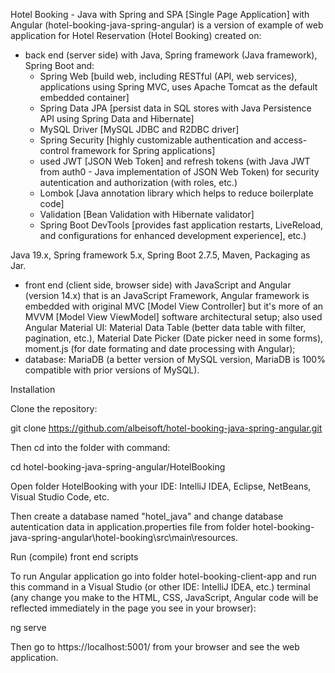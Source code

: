 Hotel Booking - Java with Spring and SPA [Single Page Application] with Angular (hotel-booking-java-spring-angular) is a version of example of web application for Hotel Reservation (Hotel Booking) created on:
- back end (server side) with Java, Spring framework (Java framework), Spring Boot and:
	* Spring Web [build web, including RESTful (API, web services), applications using Spring MVC, uses Apache Tomcat as the default embedded container] 
	* Spring Data JPA [persist data in SQL stores with Java Persistence API using Spring Data and Hibernate]
	* MySQL Driver [MySQL JDBC and R2DBC driver]
	* Spring Security [highly customizable authentication and access-control framework for Spring applications]
	* used JWT [JSON Web Token] and refresh tokens (with Java JWT from auth0 - Java implementation of JSON Web Token) for security autentication and authorization (with roles, etc.)
	* Lombok [Java annotation library which helps to reduce boilerplate code]
	* Validation [Bean Validation with Hibernate validator]
	* Spring Boot DevTools [provides fast application restarts, LiveReload, and configurations for enhanced development experience], etc.)

Java 19.x, Spring framework 5.x, Spring Boot 2.7.5, Maven, Packaging as Jar.

- front end (client side, browser side) with JavaScript and Angular (version 14.x) that is an JavaScript Framework, Angular framework is embedded with original MVC [Model View Controller] but it's more of an MVVM [Model View ViewModel] software architectural setup; also used Angular Material UI: Material Data Table (better data table with filter, pagination, etc.), Material Date Picker (Date picker need in some forms), moment.js (for date formating and date processing with Angular);
- database: MariaDB (a better version of MySQL version, MariaDB is 100% compatible with prior versions of MySQL). 

Installation

Clone the repository:

git clone https://github.com/albeisoft/hotel-booking-java-spring-angular.git

Then cd into the folder with command:

cd hotel-booking-java-spring-angular/HotelBooking

Open folder HotelBooking with your IDE: IntelliJ IDEA, Eclipse, NetBeans, Visual Studio Code, etc. 

Then create a database named "hotel_java" and change database autentication data in application.properties file from folder hotel-booking-java-spring-angular\hotel-booking\src\main\resources.

Run (compile) front end scripts

To run Angular application go into folder hotel-booking-client-app and run this command in a Visual Studio (or other IDE: IntelliJ IDEA, etc.) terminal (any change you make to the HTML, CSS, JavaScript, Angular code will be reflected immediately in the page you see in your browser):

ng serve

Then go to https://localhost:5001/ from your browser and see the web application.

